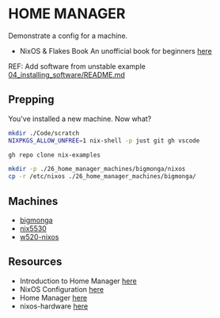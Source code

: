 # HOME MANAGER

Demonstrate a config for a machine.  

- NixOS & Flakes Book An unofficial book for beginners [here](https://nixos-and-flakes.thiscute.world/)

REF: Add software from unstable example [04_installing_software/README.md](../04_installing_software/README.md)  

## Prepping

You've installed a new machine. Now what?

```sh
mkdir ./Code/scratch
NIXPKGS_ALLOW_UNFREE=1 nix-shell -p just git gh vscode

gh repo clone nix-examples

mkdir -p ./26_home_manager_machines/bigmonga/nixos
cp -r /etc/nixos ./26_home_manager_machines/bigmonga/
```

## Machines

- [bigmonga](./bigmonga/README.md)
- [nix5530](./nix5530/README.md)
- [w520-nixos](./w520-nixos/README.md)

## Resources

- Introduction to Home Manager [here](https://nix-community.github.io/home-manager/index.xhtml#ch-introduction)
- NixOS Configuration [here](https://sanatanhalder.com/blog/nixos-configuration/)
- Home Manager [here](https://nixos.wiki/wiki/Home_Manager)
- nixos-hardware [here](https://github.com/NixOS/nixos-hardware/tree/master)
